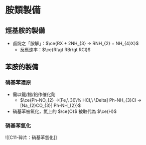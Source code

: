 # 胺類製備
## 烴基胺的製備
- 鹵烷之「胺解」：$\ce{RX + 2NH_{3} -> RNH_{2} + NH_{4}X}$
	- 反應速率：$\ce{RI\gt RBr\gt RCl}$

## 苯胺的製備
### 硝基苯還原
- 需以鐵/錫/鉛作催化劑
	- $\ce{Ph-NO_{2} ->[Fe,\ 30\% HCl,\ \Delta] Ph-NH_{3}Cl ->[Na_{2}CO_{3}] Ph-NH_{2}}$
- 硝基苯被氧化，氮上的 $\ce{O}$ 被取代為 $\ce{H}$
### 硝基苯氫化
![[C11-碎片：硝基苯氫化]]